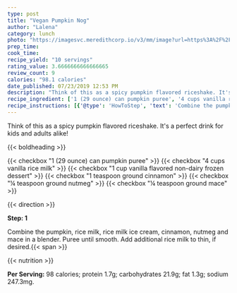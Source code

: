 ```yaml
---
type: post
title: "Vegan Pumpkin Nog"
author: "Lalena"
category: lunch
photo: "https://imagesvc.meredithcorp.io/v3/mm/image?url=https%3A%2F%2Fimages.media-allrecipes.com%2Fuserphotos%2F3182919.jpg"
prep_time: 
cook_time: 
recipe_yield: "10 servings"
rating_value: 3.6666666666666665
review_count: 9
calories: "98.1 calories"
date_published: 07/23/2019 12:53 PM
description: "Think of this as a spicy pumpkin flavored riceshake. It's a perfect drink for kids and adults alike!"
recipe_ingredient: ['1 (29 ounce) can pumpkin puree', '4 cups vanilla rice milk', '1 cup vanilla flavored non-dairy frozen dessert', '1 teaspoon ground cinnamon', '¼ teaspoon ground nutmeg', '¼ teaspoon ground mace']
recipe_instructions: [{'@type': 'HowToStep', 'text': 'Combine the pumpkin, rice milk, rice milk ice cream, cinnamon, nutmeg and mace in a blender. Puree until smooth. Add additional rice milk to thin, if desired.\n'}]
---
```


Think of this as a spicy pumpkin flavored riceshake. It's a perfect drink for kids and adults alike! 

{{< boldheading >}}

{{< checkbox "1 (29 ounce) can pumpkin puree" >}}
{{< checkbox "4 cups vanilla rice milk" >}}
{{< checkbox "1 cup vanilla flavored non-dairy frozen dessert" >}}
{{< checkbox "1 teaspoon ground cinnamon" >}}
{{< checkbox "¼ teaspoon ground nutmeg" >}}
{{< checkbox "¼ teaspoon ground mace" >}}


{{< direction >}}

**Step: 1**

Combine the pumpkin, rice milk, rice milk ice cream, cinnamon, nutmeg and mace in a blender. Puree until smooth. Add additional rice milk to thin, if desired.{{< span >}}

{{< nutrition >}}

**Per Serving:** 98 calories; protein 1.7g; carbohydrates 21.9g; fat 1.3g; sodium 247.3mg.